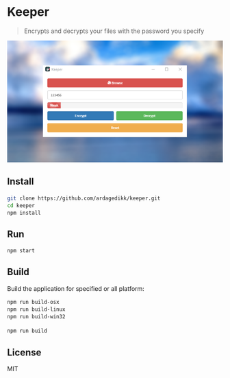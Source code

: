 # Keeper

> Encrypts and decrypts your files with the password you specify

![](media/Screenshot_1.png)

## Install

```sh
git clone https://github.com/ardagedikk/keeper.git
cd keeper
npm install
```

## Run

```sh
npm start
```

## Build

Build the application for specified or all platform:

```sh
npm run build-osx
npm run build-linux
npm run build-win32

npm run build
```


## License

MIT

